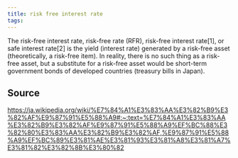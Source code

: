 ```yaml
---
title: risk free interest rate
tags: 
---
```


The risk-free interest rate, risk-free rate (RFR), risk-free interest rate[1], or safe interest rate[2] is the yield (interest rate) generated by a risk-free asset (theoretically, a risk-free item). In reality, there is no such thing as a risk-free asset, but a substitute for a risk-free asset would be short-term government bonds of developed countries (treasury bills in Japan).

## Source
https://ja.wikipedia.org/wiki/%E7%84%A1%E3%83%AA%E3%82%B9%E3%82%AF%E9%87%91%E5%88%A9#:~:text=%E7%84%A1%E3%83%AA%E3%82%B9%E3%82%AF%E9%87%91%E5%88%A9%EF%BC%88%E3%82%80%E3%83%AA%E3%82%B9%E3%82%AF,%E9%87%91%E5%88%A9%EF%BC%89%E3%81%AE%E3%81%93%E3%81%A8%E3%81%A7%E3%81%82%E3%82%8B%E3%80%82